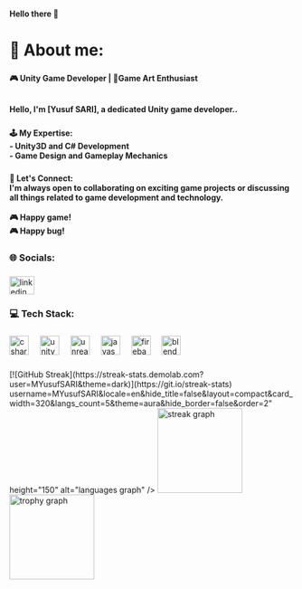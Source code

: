 <h4 align="left">Hello there 👋</h4>

###

<h1 align="left">💫 About me:</h1>

###

<h4 align="left">🎮 Unity Game Developer | 🎨Game Art Enthusiast</h4>

###

<h6 align="left"></h6>

###

<h4 align="left">Hello, I'm [Yusuf SARI], a dedicated Unity game developer..</h4>

###

<h5 align="left"></h5>

###

<h4 align="left">🕹️ My Expertise:<br>- Unity3D and C# Development<br>- Game Design and Gameplay Mechanics</h4>

###

<h5 align="left"></h5>

###

<h4 align="left">💬 Let's Connect:<br>I'm always open to collaborating on exciting game projects or discussing all things related to game development and technology. <br><br>🎮 Happy game!<br>🎮   Happy bug!</h4>

###

<h3 align="left">🌐 Socials:</h3>

###

<div align="left">
  <a href="https://www.linkedin.com/in/m-yusuf-sari-78a908221/" target="_blank">
    <img src="https://raw.githubusercontent.com/maurodesouza/profile-readme-generator/master/src/assets/icons/social/linkedin/default.svg" width="44" height="32" alt="linkedin logo"  />
  </a>
</div>

###

<h3 align="left">💻 Tech Stack:</h3>

###

<div align="left">
  <img src="https://cdn.jsdelivr.net/gh/devicons/devicon/icons/csharp/csharp-original.svg" height="34" alt="csharp logo"  />
  <img width="12" />
  <img src="https://skillicons.dev/icons?i=unity" height="34" alt="unity logo"  />
  <img width="12" />
  <img src="https://skillicons.dev/icons?i=unreal" height="34" alt="unrealengine logo"  />
  <img width="12" />
  <img src="https://skillicons.dev/icons?i=js" height="34" alt="javascript logo"  />
  <img width="12" />
  <img src="https://skillicons.dev/icons?i=firebase" height="34" alt="firebase logo"  />
  <img width="12" />
  <img src="https://skillicons.dev/icons?i=blender" height="34" alt="blender logo"  />
</div>

###

<div align="left">
  [![GitHub Streak](https://streak-stats.demolab.com?user=MYusufSARI&theme=dark)](https://git.io/streak-stats)
  username=MYusufSARI&locale=en&hide_title=false&layout=compact&card_width=320&langs_count=5&theme=aura&hide_border=false&order=2" height="150" alt="languages graph"  />
  <img src="https://streak-stats.demolab.com?user=MYusufSARI&locale=en&mode=daily&theme=aura&hide_border=false&border_radius=5&order=3" height="150" alt="streak graph"  />
  <img src="https://github-profile-trophy.vercel.app?username=MYusufSARI&theme=discord&column=-1&row=1&margin-w=8&margin-h=8&no-bg=true&no-frame=true&order=4" height="150" alt="trophy graph"  />
</div>

###
